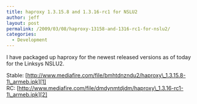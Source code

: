 ```yaml
---
title: haproxy 1.3.15.8 and 1.3.16-rc1 for NSLU2
author: jeff
layout: post
permalink: /2009/03/08/haproxy-13158-and-1316-rc1-for-nslu2/
categories:
  - Development
---
```


I have packaged up haproxy for the newest released versions as of today for the Linksys NSLU2.

Stable: [http://www.mediafire.com/file/bmhtdnzndu2/haproxy\_1.3.15.8-1\_armeb.ipk][1]  
RC: [http://www.mediafire.com/file/dmdynmtdjdm/haproxy\_1.3.16-rc1-1\_armeb.ipk][2]

 [1]: http://www.mediafire.com/file/bmhtdnzndu2/haproxy_1.3.15.8-1_armeb.ipk
 [2]: http://www.mediafire.com/file/dmdynmtdjdm/haproxy_1.3.16-rc1-1_armeb.ipk

